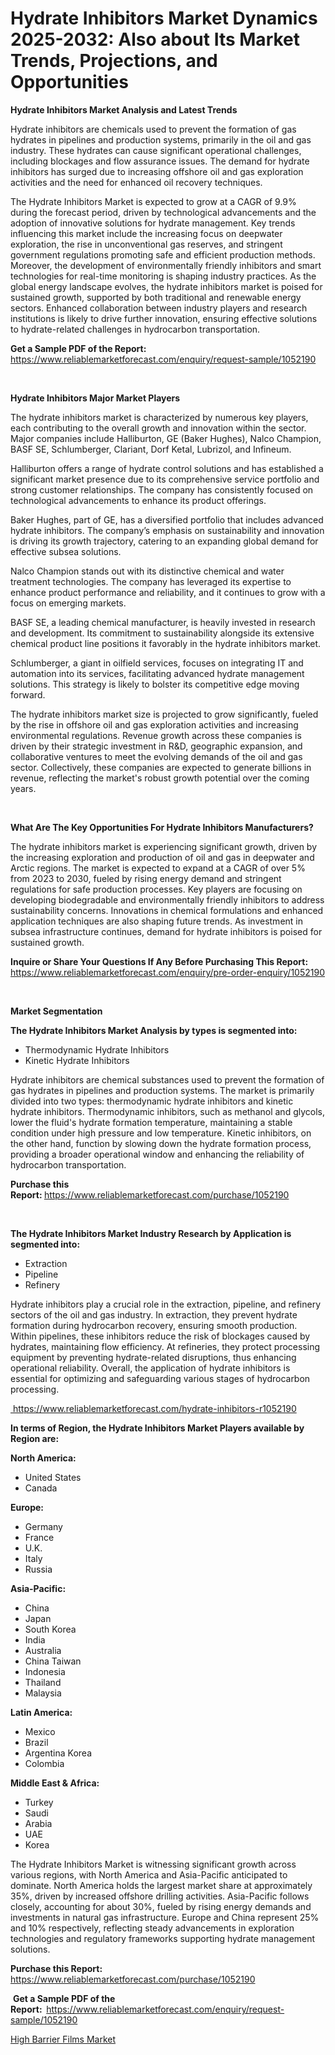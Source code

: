 <p><h1>Hydrate Inhibitors Market Dynamics 2025-2032: Also about Its Market Trends, Projections, and Opportunities</h1></p><p><strong>Hydrate Inhibitors Market Analysis and Latest Trends</strong></p>
<p><p>Hydrate inhibitors are chemicals used to prevent the formation of gas hydrates in pipelines and production systems, primarily in the oil and gas industry. These hydrates can cause significant operational challenges, including blockages and flow assurance issues. The demand for hydrate inhibitors has surged due to increasing offshore oil and gas exploration activities and the need for enhanced oil recovery techniques. </p><p>The Hydrate Inhibitors Market is expected to grow at a CAGR of 9.9% during the forecast period, driven by technological advancements and the adoption of innovative solutions for hydrate management. Key trends influencing this market include the increasing focus on deepwater exploration, the rise in unconventional gas reserves, and stringent government regulations promoting safe and efficient production methods. Moreover, the development of environmentally friendly inhibitors and smart technologies for real-time monitoring is shaping industry practices. As the global energy landscape evolves, the hydrate inhibitors market is poised for sustained growth, supported by both traditional and renewable energy sectors. Enhanced collaboration between industry players and research institutions is likely to drive further innovation, ensuring effective solutions to hydrate-related challenges in hydrocarbon transportation.</p></p>
<p><strong>Get a Sample PDF of the Report:&nbsp;</strong> <a href="https://www.reliablemarketforecast.com/enquiry/request-sample/1052190?utm_campaign=2413&utm_medium=2&utm_source=Github&utm_content=ia&utm_term=01042025&utm_id=hydrate-inhibitors">https://www.reliablemarketforecast.com/enquiry/request-sample/1052190</a></p>
<p>&nbsp;</p>
<p><strong>Hydrate Inhibitors Major Market Players</strong></p>
<p><p>The hydrate inhibitors market is characterized by numerous key players, each contributing to the overall growth and innovation within the sector. Major companies include Halliburton, GE (Baker Hughes), Nalco Champion, BASF SE, Schlumberger, Clariant, Dorf Ketal, Lubrizol, and Infineum.</p><p>Halliburton offers a range of hydrate control solutions and has established a significant market presence due to its comprehensive service portfolio and strong customer relationships. The company has consistently focused on technological advancements to enhance its product offerings.</p><p>Baker Hughes, part of GE, has a diversified portfolio that includes advanced hydrate inhibitors. The company’s emphasis on sustainability and innovation is driving its growth trajectory, catering to an expanding global demand for effective subsea solutions.</p><p>Nalco Champion stands out with its distinctive chemical and water treatment technologies. The company has leveraged its expertise to enhance product performance and reliability, and it continues to grow with a focus on emerging markets.</p><p>BASF SE, a leading chemical manufacturer, is heavily invested in research and development. Its commitment to sustainability alongside its extensive chemical product line positions it favorably in the hydrate inhibitors market.</p><p>Schlumberger, a giant in oilfield services, focuses on integrating IT and automation into its services, facilitating advanced hydrate management solutions. This strategy is likely to bolster its competitive edge moving forward.</p><p>The hydrate inhibitors market size is projected to grow significantly, fueled by the rise in offshore oil and gas exploration activities and increasing environmental regulations. Revenue growth across these companies is driven by their strategic investment in R&D, geographic expansion, and collaborative ventures to meet the evolving demands of the oil and gas sector. Collectively, these companies are expected to generate billions in revenue, reflecting the market's robust growth potential over the coming years.</p></p>
<p>&nbsp;</p>
<p><strong>What Are The Key Opportunities For Hydrate Inhibitors Manufacturers?</strong></p>
<p><p>The hydrate inhibitors market is experiencing significant growth, driven by the increasing exploration and production of oil and gas in deepwater and Arctic regions. The market is expected to expand at a CAGR of over 5% from 2023 to 2030, fueled by rising energy demand and stringent regulations for safe production processes. Key players are focusing on developing biodegradable and environmentally friendly inhibitors to address sustainability concerns. Innovations in chemical formulations and enhanced application techniques are also shaping future trends. As investment in subsea infrastructure continues, demand for hydrate inhibitors is poised for sustained growth.</p></p>
<p><strong>Inquire or Share Your Questions If Any Before Purchasing This Report:</strong> <a href="https://www.reliablemarketforecast.com/enquiry/pre-order-enquiry/1052190?utm_campaign=2413&utm_medium=2&utm_source=Github&utm_content=ia&utm_term=01042025&utm_id=hydrate-inhibitors">https://www.reliablemarketforecast.com/enquiry/pre-order-enquiry/1052190</a></p>
<p>&nbsp;</p>
<p><strong>Market Segmentation</strong></p>
<p><strong>The Hydrate Inhibitors Market Analysis by types is segmented into:</strong></p>
<p><ul><li>Thermodynamic Hydrate Inhibitors</li><li>Kinetic Hydrate Inhibitors</li></ul></p>
<p><p>Hydrate inhibitors are chemical substances used to prevent the formation of gas hydrates in pipelines and production systems. The market is primarily divided into two types: thermodynamic hydrate inhibitors and kinetic hydrate inhibitors. Thermodynamic inhibitors, such as methanol and glycols, lower the fluid's hydrate formation temperature, maintaining a stable condition under high pressure and low temperature. Kinetic inhibitors, on the other hand, function by slowing down the hydrate formation process, providing a broader operational window and enhancing the reliability of hydrocarbon transportation.</p></p>
<p><strong>Purchase this Report:&nbsp;</strong><a href="https://www.reliablemarketforecast.com/purchase/1052190?utm_campaign=2413&utm_medium=2&utm_source=Github&utm_content=ia&utm_term=01042025&utm_id=hydrate-inhibitors">https://www.reliablemarketforecast.com/purchase/1052190</a></p>
<p>&nbsp;</p>
<p><strong>The Hydrate Inhibitors Market Industry Research by Application is segmented into:</strong></p>
<p><ul><li>Extraction</li><li>Pipeline</li><li>Refinery</li></ul></p>
<p><p>Hydrate inhibitors play a crucial role in the extraction, pipeline, and refinery sectors of the oil and gas industry. In extraction, they prevent hydrate formation during hydrocarbon recovery, ensuring smooth production. Within pipelines, these inhibitors reduce the risk of blockages caused by hydrates, maintaining flow efficiency. At refineries, they protect processing equipment by preventing hydrate-related disruptions, thus enhancing operational reliability. Overall, the application of hydrate inhibitors is essential for optimizing and safeguarding various stages of hydrocarbon processing.</p></p>
<p><a href="https://www.reliablemarketforecast.com/hydrate-inhibitors-r1052190?utm_campaign=2413&utm_medium=2&utm_source=Github&utm_content=ia&utm_term=01042025&utm_id=hydrate-inhibitors">&nbsp;https://www.reliablemarketforecast.com/hydrate-inhibitors-r1052190</a></p>
<p><strong>In terms of Region, the Hydrate Inhibitors Market Players available by Region are:</strong></p>
<p>
    <p> <strong> North America: </strong>
        <ul>
            <li>United States</li>
            <li>Canada</li>
        </ul>
        </p> 
    <p> <strong> Europe: </strong>
        <ul>
            <li>Germany</li>
            <li>France</li>
            <li>U.K.</li>
            <li>Italy</li>
            <li>Russia</li>
        </ul>
        </p> 
    <p> <strong> Asia-Pacific: </strong>
        <ul>
            <li>China</li>
            <li>Japan</li>
            <li>South Korea</li>
            <li>India</li>
            <li>Australia</li>
            <li>China Taiwan</li>
            <li>Indonesia</li>
            <li>Thailand</li>
            <li>Malaysia</li>
        </ul>
        </p> 
    <p> <strong> Latin America: </strong>
        <ul>
            <li>Mexico</li>
            <li>Brazil</li>
            <li>Argentina Korea</li>
            <li>Colombia</li>
        </ul>
        </p> 
    <p> <strong> Middle East & Africa: </strong>
        <ul>
            <li>Turkey</li>
            <li>Saudi</li>
            <li>Arabia</li>
            <li>UAE</li>
            <li>Korea</li>
        </ul>
    </p>
    </p>
<p><p>The Hydrate Inhibitors Market is witnessing significant growth across various regions, with North America and Asia-Pacific anticipated to dominate. North America holds the largest market share at approximately 35%, driven by increased offshore drilling activities. Asia-Pacific follows closely, accounting for about 30%, fueled by rising energy demands and investments in natural gas infrastructure. Europe and China represent 25% and 10% respectively, reflecting steady advancements in exploration technologies and regulatory frameworks supporting hydrate management solutions.</p></p>
<p><strong>Purchase this Report: </strong><a href="https://www.reliablemarketforecast.com/purchase/1052190?utm_campaign=2413&utm_medium=2&utm_source=Github&utm_content=ia&utm_term=01042025&utm_id=hydrate-inhibitors">https://www.reliablemarketforecast.com/purchase/1052190</a></p>
<p>&nbsp;<strong>Get a Sample PDF of the Report:&nbsp;&nbsp;</strong><a href="https://www.reliablemarketforecast.com/enquiry/request-sample/1052190?utm_campaign=2413&utm_medium=2&utm_source=Github&utm_content=ia&utm_term=01042025&utm_id=hydrate-inhibitors">https://www.reliablemarketforecast.com/enquiry/request-sample/1052190</a></p>
<p><strong></strong></p>
<p><p><a href="https://github.com/hartsockdonnette82/Market-Research-Report-List-1/blob/main/high-barrier-films-market.md?utm_campaign=2413&utm_medium=2&utm_source=Github&utm_content=ia&utm_term=01042025&utm_id=hydrate-inhibitors">High Barrier Films Market</a></p></p>